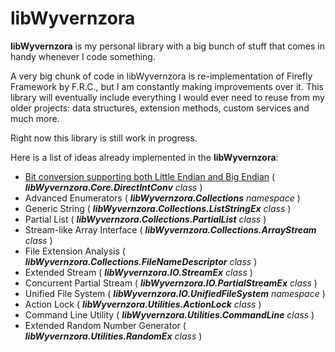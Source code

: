 libWyvernzora
=============

**libWyvernzora** is my personal library with a big bunch of stuff that comes in handy whenever I code something.

A very big chunk of code in libWyvernzora is re-implementation of Firefly Framework by F.R.C., but I am constantly making improvements over it. This library will eventually include everything I would ever need to reuse from my older projects: data structures, extension methods, custom services and much more.

Right now this library is still work in progress.

Here is a list of ideas already implemented in the **libWyvernzora**:
 - [Bit conversion supporting both Little Endian and Big Endian](Documentation/BitConversion.md) ( _**libWyvernzora.Core.DirectIntConv** class_ )
 - Advanced Enumerators ( _**libWyvernzora.Collections** namespace_ )
 - Generic String ( _**libWyvernzora.Collections.ListStringEx<T>** class_ )
 - Partial List ( _**libWyvernzora.Collections.PartialList<T>** class_ )
 - Stream-like Array Interface ( _**libWyvernzora.Collections.ArrayStream<T>** class_ )
 - File Extension Analysis ( _**libWyvernzora.Collections.FileNameDescriptor** class_ )
 - Extended Stream ( _**libWyvernzora.IO.StreamEx** class_ )
 - Concurrent Partial Stream ( _**libWyvernzora.IO.PartialStreamEx** class_ )
 - Unified File System ( _**libWyvernzora.IO.UnifiedFileSystem** namespace_ )
 - Action Lock ( _**libWyvernzora.Utilities.ActionLock** class_ )
 - Command Line Utility ( _**libWyvernzora.Utilities.CommandLine** class_ )
 - Extended Random Number Generator ( _**libWyvernzora.Utilities.RandomEx** class_ )